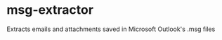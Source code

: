 msg-extractor
=============

Extracts emails and attachments saved in Microsoft Outlook's .msg files
